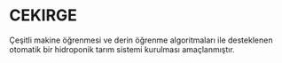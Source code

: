 # CEKIRGE
Çeşitli makine öğrenmesi ve derin öğrenme algoritmaları ile desteklenen otomatik bir hidroponik tarım sistemi kurulması amaçlanmıştır.

